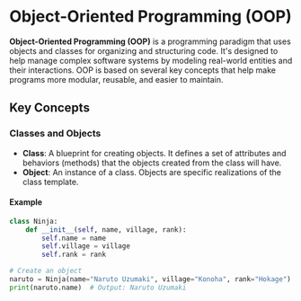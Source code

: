 # Object-Oriented Programming (OOP)

**Object-Oriented Programming (OOP)** is a programming paradigm that uses objects and classes for organizing and structuring code. It's designed to help manage complex software systems by modeling real-world entities and their interactions. OOP is based on several key concepts that help make programs more modular, reusable, and easier to maintain.

## Key Concepts

### Classes and Objects
- **Class**: A blueprint for creating objects. It defines a set of attributes and behaviors (methods) that the objects created from the class will have.
- **Object**: An instance of a class. Objects are specific realizations of the class template.

#### Example
```python
class Ninja:
    def __init__(self, name, village, rank):
        self.name = name
        self.village = village
        self.rank = rank

# Create an object
naruto = Ninja(name="Naruto Uzumaki", village="Konoha", rank="Hokage")
print(naruto.name)  # Output: Naruto Uzumaki
```
